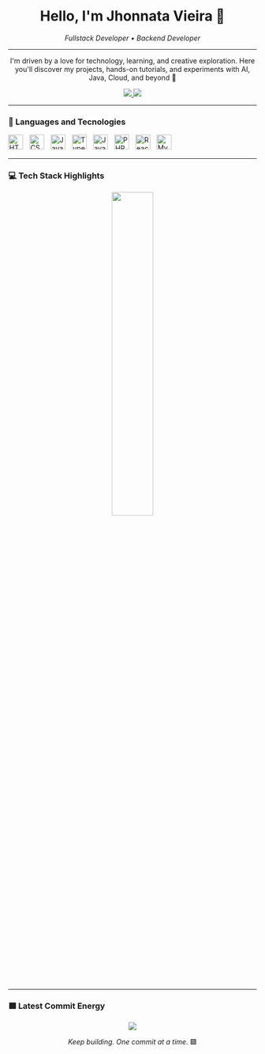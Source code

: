 <h1 align="center">Hello, I'm Jhonnata Vieira 👋</h1>

<p align="center">
  <em>Fullstack Developer • Backend Developer </em>
</p>

---

<p align="center">
  I'm driven by a love for technology, learning, and creative exploration. Here you'll discover my projects, hands-on tutorials, and experiments with AI, Java, Cloud, and beyond 🚀
</p>

<p align="center">
  <a href="https://www.linkedin.com/in/jhonnata-vieira-dev/">
    <img src="https://img.shields.io/badge/linkedin-%230077B5.svg?style=for-the-badge&logo=linkedin&logoColor=white">
  </a>
  <a href="mailto:pro.jhonnata@gmail.com">
    <img src="https://img.shields.io/badge/Gmail-D14836?style=for-the-badge&logo=gmail&logoColor=white">
  </a>
</p>

---

### 🤖 Languages and Tecnologies


<img
align = "left"
alt="HTML" 
title="HTML"
width="30px"
style="padding-right: 10px;" 
src="https://cdn.jsdelivr.net/gh/devicons/devicon@latest/icons/html5/html5-original.svg" />

<img
align = "left"
alt="CSS" 
title="CSS"
width="30px"
style="padding-right: 10px;" 
src="https://cdn.jsdelivr.net/gh/devicons/devicon@latest/icons/css3/css3-original.svg" />

<img
align = "left"
alt="Javascript" 
title="Javascript"
width="30px"
style="padding-right: 10px;" 
src="https://cdn.jsdelivr.net/gh/devicons/devicon@latest/icons/javascript/javascript-original.svg" />

<img
align = "left"
alt="Typescript" 
title="Typescript"
width="30px"
style="padding-right: 10px;" 
src="https://cdn.jsdelivr.net/gh/devicons/devicon@latest/icons/typescript/typescript-original.svg" />

<img
align = "left"
alt="Java" 
title="Java"
width="30px"
style="padding-right: 10px;" 
src="https://cdn.jsdelivr.net/gh/devicons/devicon@latest/icons/java/java-original.svg" />

<img
align = "left"
alt="PHP" 
title="PHP"
width="30px"
style="padding-right: 10px;" 
src="https://cdn.jsdelivr.net/gh/devicons/devicon@latest/icons/php/php-original.svg" />

<img
align = "left"
alt="React" 
title="React"
width="30px"
style="padding-right: 10px;" 
src="https://cdn.jsdelivr.net/gh/devicons/devicon@latest/icons/react/react-original.svg" />

<img
align = "left"
alt="MySQL" 
title="MySQL"
width="30px"
style="padding-right: 10px;" 
src="https://cdn.jsdelivr.net/gh/devicons/devicon@latest/icons/mysql/mysql-original-wordmark.svg" />

<br>
<br>
          
---

### 💻 Tech Stack Highlights

<p align="center">
  <img width="41%" src="https://github-readme-stats.vercel.app/api/top-langs/?username=Jhonnatavieira&layout=compact&hide_border=true&title_color=00ff99&text_color=ffffff&bg_color=0d1117" />
</p>

---

### 🟩 Latest Commit Energy

<p align="center">
<img src="https://github-readme-stats.vercel.app/api?username=Jhonnatavieira&show_icons=true&theme=github_dark&hide_border=true&title_color=00ff99&icon_color=00ff99&text_color=ffffff" />
</p>

<p align="center">
  <em>Keep building. One commit at a time.</em> 🟩
</p>
